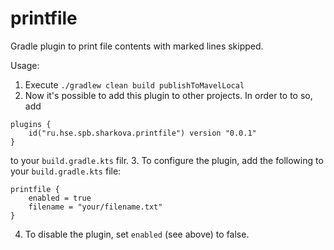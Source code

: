 # printfile 
Gradle plugin to print file contents with marked lines skipped.

Usage:

1. Execute `./gradlew clean build publishToMavelLocal`
2. Now it's possible to add this plugin to other projects. In order to to so, add
```
plugins {
    id("ru.hse.spb.sharkova.printfile") version "0.0.1"
}
```
to your `build.gradle.kts` filr.
3. To configure the plugin, add the following to your `build.gradle.kts` file:
```
printfile {
    enabled = true
    filename = "your/filename.txt"
}
```
4. To disable the plugin, set `enabled` (see above) to false.
